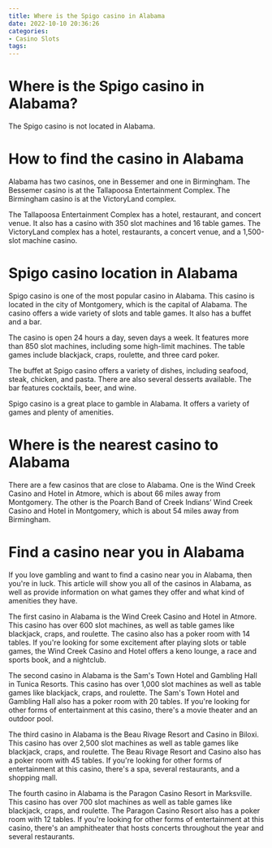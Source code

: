 ```yaml
---
title: Where is the Spigo casino in Alabama
date: 2022-10-10 20:36:26
categories:
- Casino Slots
tags:
---
```



#  Where is the Spigo casino in Alabama?

The Spigo casino is not located in Alabama.

#  How to find the casino in Alabama

Alabama has two casinos, one in Bessemer and one in Birmingham. The Bessemer casino is at the Tallapoosa Entertainment Complex. The Birmingham casino is at the VictoryLand complex.

The Tallapoosa Entertainment Complex has a hotel, restaurant, and concert venue. It also has a casino with 350 slot machines and 16 table games. The VictoryLand complex has a hotel, restaurants, a concert venue, and a 1,500-slot machine casino.

#  Spigo casino location in Alabama

Spigo casino is one of the most popular casino in Alabama. This casino is located in the city of Montgomery, which is the capital of Alabama. The casino offers a wide variety of slots and table games. It also has a buffet and a bar.

The casino is open 24 hours a day, seven days a week. It features more than 850 slot machines, including some high-limit machines. The table games include blackjack, craps, roulette, and three card poker.

The buffet at Spigo casino offers a variety of dishes, including seafood, steak, chicken, and pasta. There are also several desserts available. The bar features cocktails, beer, and wine.

Spigo casino is a great place to gamble in Alabama. It offers a variety of games and plenty of amenities.

#  Where is the nearest casino to Alabama

There are a few casinos that are close to Alabama. One is the Wind Creek Casino and Hotel in Atmore, which is about 66 miles away from Montgomery. The other is the Poarch Band of Creek Indians’ Wind Creek Casino and Hotel in Montgomery, which is about 54 miles away from Birmingham.

#  Find a casino near you in Alabama

If you love gambling and want to find a casino near you in Alabama, then you're in luck. This article will show you all of the casinos in Alabama, as well as provide information on what games they offer and what kind of amenities they have.

The first casino in Alabama is the Wind Creek Casino and Hotel in Atmore. This casino has over 600 slot machines, as well as table games like blackjack, craps, and roulette. The casino also has a poker room with 14 tables. If you're looking for some excitement after playing slots or table games, the Wind Creek Casino and Hotel offers a keno lounge, a race and sports book, and a nightclub.

The second casino in Alabama is the Sam's Town Hotel and Gambling Hall in Tunica Resorts. This casino has over 1,000 slot machines as well as table games like blackjack, craps, and roulette. The Sam's Town Hotel and Gambling Hall also has a poker room with 20 tables. If you're looking for other forms of entertainment at this casino, there's a movie theater and an outdoor pool.

The third casino in Alabama is the Beau Rivage Resort and Casino in Biloxi. This casino has over 2,500 slot machines as well as table games like blackjack, craps, and roulette. The Beau Rivage Resort and Casino also has a poker room with 45 tables. If you're looking for other forms of entertainment at this casino, there's a spa, several restaurants, and a shopping mall.

The fourth casino in Alabama is the Paragon Casino Resort in Marksville. This casino has over 700 slot machines as well as table games like blackjack, craps, and roulette. The Paragon Casino Resort also has a poker room with 12 tables. If you're looking for other forms of entertainment at this casino, there's an amphitheater that hosts concerts throughout the year and several restaurants.